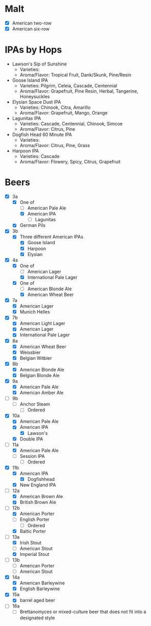 # Malt
- [x] American two-row
- [x] American six-row

# IPAs by Hops

- Lawson's Sip of Sunshine
	- Varieties:
	- Aroma/Flavor: Tropical Fruit, Dank/Skunk, Pine/Resin
- Goose Island IPA
	- Varieties: Pilgrim, Celeia, Cascade, Centennial
	- Aroma/Flavor: Grapefruit, Pine Resin, Herbal, Tangerine, Honeysuckles
- Elysian Space Dust IPA
	- Varieties: Chinook, Citra, Amarillo
	- Aroma/Flavor: Grapefruit, Mango, Orange
- Lagunitas IPA
	- Varieties: Cascade, Centennial, Chinook, Simcoe
	- Aroma/Flavor: Citrus, Pine
- Dogfish Head 60 Minute IPA
	- Varieties:
	- Aroma/Flavor: Citrus, Pine, Grass
- Harpoon IPA
	- Varieties: Cascade
	- Aroma/Flavor: Flowery, Spicy, Citrus, Grapefruit

# Beers
- [x] 3a
	- [x] One of
		- [ ] American Pale Ale
		- [x] American IPA
			- [ ] Lagunitas
	- [x] German Pils
- [x] 3b
	- [x] Three different American IPAs
		- [x] Goose Island
		- [x] Harpoon
		- [x] Elysian
- [x] 4a
	- [x] One of
		- [ ] American Lager
		- [x] International Pale Lager
	- [x] One of
		- [ ] American Blonde Ale
		- [x] American Wheat Beer
- [x] 7a
	- [x] American Lager
	- [x] Munich Helles
- [x] 7b
	- [x] American Light Lager
	- [x] American Lager
	- [x] International Pale Lager
- [x] 8a
	- [x] American Wheat Beer
	- [x] Weissbier
	- [x] Belgian Witbier
- [x] 8b
	- [x] American Blonde Ale
	- [x] Belgian Blonde Ale
- [x] 9a
	- [x] American Pale Ale
	- [x] American Amber Ale
- [ ] 9b
	- [ ] Anchor Steam
		- [ ] Ordered
- [x] 10a
	- [x] American Pale Ale
	- [x] American IPA
		- [x] Lawson's
	- [x] Double IPA
- [ ] 11a
	- [x] American Pale Ale
	- [ ] Session IPA
		- [ ] Ordered
- [x] 11b
	- [x] American IPA
		- [x] Dogfishhead
	- [x] New England IPA
- [ ] 12a
	- [x] American Brown Ale
	- [x] British Brown Ale
- [ ] 12b
	- [x] American Porter
	- [ ] English Porter
		- [ ] Ordered
	- [x] Baltic Porter
- [ ] 13a
	- [x] Irish Stout
	- [ ] American Stout
	- [x] Imperial Stout
- [ ] 13b
	- [ ] American Porter
	- [ ] American Stout
- [x] 14a
	- [x] American Barleywine
	- [x] English Barleywine
- [x] 15a
	- [x] barrel aged beer
- [ ] 16a
	- [ ] Brettanomyces or mixed-culture beer that does not fit into a designated style